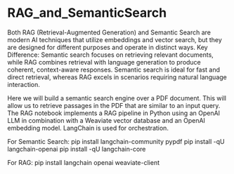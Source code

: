 # RAG_and_SemanticSearch
Both RAG (Retrieval-Augmented Generation) and Semantic Search are modern AI techniques that utilize embeddings and vector search, but they are designed for different purposes and operate in distinct ways.
Key Difference: Semantic search focuses on retrieving relevant documents, while RAG combines retrieval with language generation to produce coherent, context-aware responses. Semantic search is ideal for fast and direct retrieval, whereas RAG excels in scenarios requiring natural language interaction.

Here we will build a semantic search engine over a PDF document. This will allow us to retrieve passages in the PDF that are similar to an input query.
The RAG notebook implements a RAG pipeline in Python using an OpenAI LLM in combination with a Weaviate vector database and an OpenAI embedding model. LangChain is used for orchestration.

For Semantic Search:
pip install langchain-community pypdf
pip install -qU langchain-openai
pip install -qU langchain-core

For RAG:
pip install langchain openai weaviate-client
